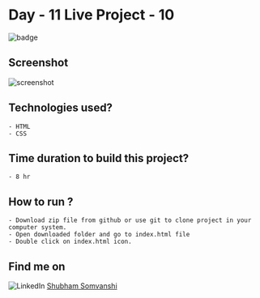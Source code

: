 # Day - 11 Live Project - 10

![badge](https://img.shields.io/badge/Webdev-Day--10-red)

## Screenshot

![screenshot](./screenshot.png)


## Technologies used?

    - HTML
    - CSS

## Time duration to build this project?

    - 8 hr

## How to run ?

    - Download zip file from github or use git to clone project in your computer system.
    - Open downloaded folder and go to index.html file
    - Double click on index.html icon.

## Find me on

![LinkedIn](https://img.shields.io/badge/LinkedIn-Connect-green) [Shubham Somvanshi](https://www.linkedin.com/in/shubham-somvanshi-778193135/)



    
